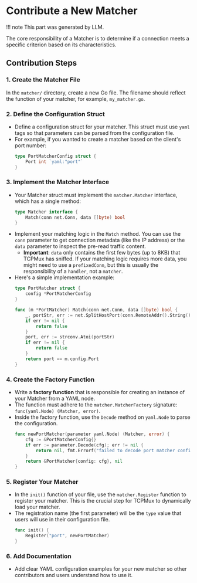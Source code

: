 # Contribute a New Matcher

!!! note
    This part was generated by LLM.

The core responsibility of a Matcher is to determine if a connection meets a specific criterion based on its characteristics.

## Contribution Steps

### 1. Create the Matcher File

In the `matcher/` directory, create a new Go file. The filename should reflect the function of your matcher, for example, `my_matcher.go`.

### 2. Define the Configuration Struct

  - Define a configuration struct for your matcher. This struct must use `yaml` tags so that parameters can be parsed from the configuration file.
  - For example, if you wanted to create a matcher based on the client's port number:
    ```go
    type PortMatcherConfig struct {
    	Port int `yaml:"port"`
    }
    ```

### 3. Implement the Matcher Interface

  - Your Matcher struct must implement the `matcher.Matcher` interface, which has a single method:
    ```go
    type Matcher interface {
    	Match(conn net.Conn, data []byte) bool
    }
    ```
  - Implement your matching logic in the `Match` method. You can use the `conn` parameter to get connection metadata (like the IP address) or the `data` parameter to inspect the pre-read traffic content.
      - **Important**: `data` only contains the first few bytes (up to 8KB) that TCPMux has sniffed. If your matching logic requires more data, you might need to use a `prefixedConn`, but this is usually the responsibility of a `handler`, not a `matcher`.
  - Here's a simple implementation example:
    ```go
    type PortMatcher struct {
    	config *PortMatcherConfig
    }

    func (m *PortMatcher) Match(conn net.Conn, data []byte) bool {
    	_, portStr, err := net.SplitHostPort(conn.RemoteAddr().String())
    	if err != nil {
    		return false
    	}
    	port, err := strconv.Atoi(portStr)
    	if err != nil {
    		return false
    	}
    	return port == m.config.Port
    }
    ```

### 4. Create the Factory Function

  - Write a **factory function** that is responsible for creating an instance of your Matcher from a YAML node.
  - The function must adhere to the `matcher.MatcherFactory` signature: `func(yaml.Node) (Matcher, error)`.
  - Inside the factory function, use the `Decode` method on `yaml.Node` to parse the configuration.
    ```go
    func newPortMatcher(parameter yaml.Node) (Matcher, error) {
    	cfg := &PortMatcherConfig{}
    	if err := parameter.Decode(cfg); err != nil {
    		return nil, fmt.Errorf("failed to decode port matcher config: %v", err)
    	}
    	return &PortMatcher{config: cfg}, nil
    }
    ```

### 5. Register Your Matcher

  - In the `init()` function of your file, use the `matcher.Register` function to register your matcher. This is the crucial step for TCPMux to dynamically load your matcher.
  - The registration name (the first parameter) will be the `type` value that users will use in their configuration file.
    ```go
    func init() {
    	Register("port", newPortMatcher)
    }
    ```

### 6. Add Documentation

  - Add clear YAML configuration examples for your new matcher so other contributors and users understand how to use it.

